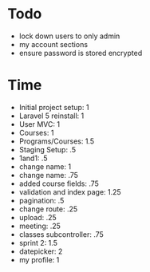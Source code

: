 # Todo
- lock down users to only admin
- my account sections
- ensure password is stored encrypted

# Time
- Initial project setup: 1
- Laravel 5 reinstall: 1
- User MVC: 1
- Courses: 1
- Programs/Courses: 1.5
- Staging Setup: .5
- 1and1: .5
- change name: 1
- change name: .75
- added course fields: .75
- validation and index page: 1.25
- pagination: .5
- change route: .25
- upload: .25
- meeting: .25
- classes subcontroller: .75
- sprint 2: 1.5
- datepicker: 2
- my profile: 1